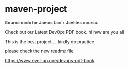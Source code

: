# maven-project
Source code for James Lee's Jenkins course.

Check out our Latest DevOps PDF book.
hi how are you all


This is the best project.....kindly do practice


please check the new readme file

https://www.level-up.one/devops-pdf-book
